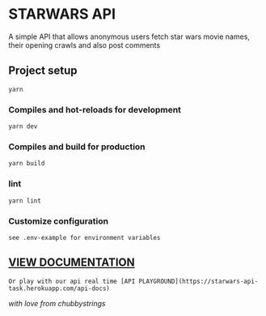 # STARWARS API

A simple API that allows anonymous users fetch star wars movie names, their opening crawls and also post comments

## Project setup
```
yarn 
```

### Compiles and hot-reloads for development
```
yarn dev
```

### Compiles and build for production
```
yarn build
```

### lint
```
yarn lint
```

### Customize configuration
```
see .env-example for environment variables
```

## [VIEW DOCUMENTATION](https://documenter.getpostman.com/view/7803863/TzzALG8P)

```
Or play with our api real time [API PLAYGROUND](https://starwars-api-task.herokuapp.com/api-docs)
```


*with love from chubbystrings*